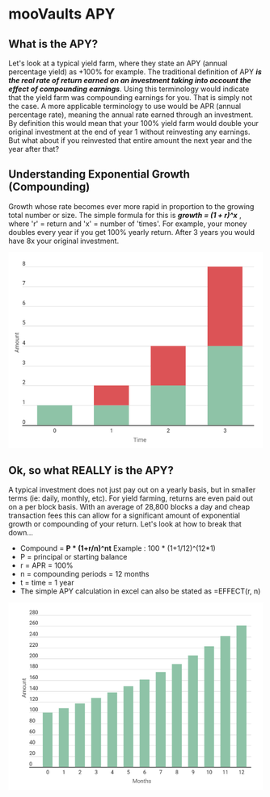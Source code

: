 # mooVaults APY

## What is the APY?

Let's look at a typical yield farm, where they state an APY \(annual percentage yield\) as +100% for example. The traditional definition of APY _**is the real rate of return earned on an investment taking into account the effect of compounding earnings**_. Using this terminology would indicate that the yield farm was compounding earnings for you. That is simply not the case. A more applicable terminology to use would be APR \(annual percentage rate\), meaning the annual rate earned through an investment. By definition this would mean that your 100% yield farm would double your original investment at the end of year 1 without reinvesting any earnings. But what about if you reinvested that entire amount the next year and the year after that? 

## Understanding Exponential Growth \(Compounding\)

Growth whose rate becomes ever more rapid in proportion to the growing total number or size. The simple formula for this is _**growth = \(1 + r\)^x**_ , where 'r' = return and 'x' = number of 'times'. For example, your money doubles every year if you get 100% yearly return. After 3 years you would have 8x your original investment. 

![growth = \(1 + 100%\)^3](../.gitbook/assets_ru/capture%20%282%29.png)

##  Ok, so what REALLY is the APY?

A typical investment does not just pay out on a yearly basis, but in smaller terms \(ie: daily, monthly, etc\). For yield farming, returns are even paid out on a per block basis. With an average of 28,800 blocks a day and cheap transaction fees this can allow for a significant amount of exponential growth or compounding of your return. Let's look at how to break that down...

* Compound = **P \* \(1+r/n\)^nt**                Example : 100 \* \(1+1/12\)^\(12\*1\)
* P = principal or starting balance
* r = APR = 100%
* n = compounding periods = 12 months
* t = time = 1 year
* The simple APY calculation in excel can also be stated as =EFFECT\(r, n\)

![Year 1 end would be 261 tokens or 161% APY versus 100% APR w/o compounding](../.gitbook/assets_ru/capture%20%283%29.png)















